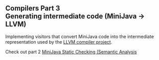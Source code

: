 ## Compilers Part 3<br/> Generating intermediate code (MiniJava -> LLVM)

Implementing visitors that convert MiniJava code into the intermediate representation used by the [LLVM compiler project](https://llvm.org/docs/LangRef.html).

Check out part 2 [MiniJava Static Checking (Semantic Analysis](https://github.com/iliaspap123/CompilersPart2)

